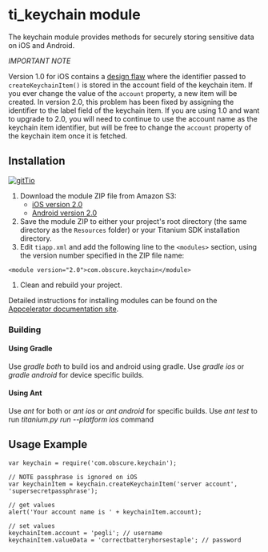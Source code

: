 ti_keychain module
==================

The keychain module provides methods for securely storing sensitive data on iOS and Android.

*IMPORTANT NOTE*

Version 1.0 for iOS contains a [design flaw](https://github.com/pegli/ti_keychain/issues/5)
where the identifier passed to `createKeychainItem()` is stored in the account field of the
keychain item.  If you ever change the value of the `account` property, a new item will be
created.  In version 2.0, this problem has been fixed by assigning the identifier to the
label field of the keychain item.  If you are using 1.0 and want to upgrade to 2.0, you
will need to continue to use the account name as the keychain item identifier, but will be
free to change the `account` property of the keychain item once it is fetched.

Installation
------------

[![gitTio](http://gitt.io/badge.png)](http://gitt.io/component/com.obscure.keychain)

1. Download the module ZIP file from Amazon S3:
    * [iOS version 2.0](https://github.com/pegli/ti_keychain/blob/master/mobile/ios/dist/com.obscure.keychain-iphone-2.0.zip)
    * [Android version 2.0](https://github.com/pegli/ti_keychain/blob/master/mobile/android/dist/com.obscure.keychain-android-2.0.zip)
2. Save the module ZIP to either your project's root directory (the same directory as the 
   `Resources` folder) or your Titanium SDK installation directory.
1. Edit `tiapp.xml` and add the following line to the `<modules>` section, using the version number 
   specified in the ZIP file name:
```
<module version="2.0">com.obscure.keychain</module>
```
1. Clean and rebuild your project.

Detailed instructions for installing modules can be found on the
[Appcelerator documentation site](http://docs.appcelerator.com/titanium/latest/#!/guide/Using_a_Module).

### Building
#### Using Gradle
Use *gradle both* to build ios and android using gradle.
Use *gradle ios* or *gradle android* for device specific builds.
#### Using Ant
Use *ant* for both or *ant ios* or *ant android* for specific builds.
Use *ant test* to run *titanium.py run --platform ios* command


Usage Example
-------------

    var keychain = require('com.obscure.keychain');

    // NOTE passphrase is ignored on iOS
    var keychainItem = keychain.createKeychainItem('server account', 'supersecretpassphrase');

    // get values
    alert('Your account name is ' + keychainItem.account);

    // set values
    keychainItem.account = 'pegli'; // username
    keychainItem.valueData = 'correctbatteryhorsestaple'; // password
